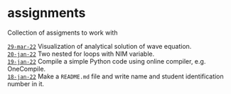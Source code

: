 # assignments
Collection of assigments to work with

[`29-mar-22`](04) Visualization of analytical solution of wave equation. \
[`20-jan-22`](03) Two nested for loops with NIM variable. \
[`19-jan-22`](02) Compile a simple Python code using online compiler, e.g. OneCompile. \
[`18-jan-22`](01) Make a `README.md` file and write name and student identification number in it.
